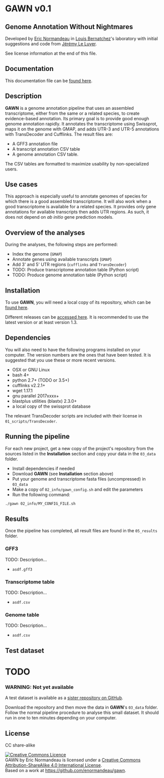 # GAWN v0.1

## Genome Annotation Without Nightmares

Developed by [Eric Normandeau](https://github.com/enormandeau) in
[Louis Bernatchez](http://www.bio.ulaval.ca/louisbernatchez/presentation.htm)'s
laboratory with initial suggestions and code from
[Jérémy Le Luyer](https://github.com/jleluyer).

See license information at the end of this file.

## Documentation

This documentation file can be
[found here](https://github.com/enormandeau/gawn/blob/master/README.md).

## Description

**GAWN** is a genome annotation pipeline that uses an assembled transcriptome,
either from the same or a related species, to create evidence-based annotation.
Its primary goal is to provide good enough genome annotation rapidly. It
annotates the transcriptome using Swissprot, maps it on the genome with GMAP,
and adds UTR-3 and UTR-5 annotations with TransDecoder and Cufflinks. The
result files are:

- A GFF3 annotation file
- A transcript annotation CSV table
- A genome annotation CSV table.

The CSV tables are formatted to maximize usability by non-specialized users.

## Use cases

This approach is especially useful to annotate genomes of species for which
there is a good assembled transcriptome. It will also work when a good
transcriptome is available for a related species. It provides only gene
annotations for available transcripts then adds UTR regions.  As such, it does
not depend on *ab initio* gene prediction models.

## Overview of the analyses

During the analyses, the following steps are performed:

- Index the genome (`GMAP`)
- Annotate genes using available transcripts (`GMAP`)
- Add 3' and 5' UTR regions (`cufflinks` and `TransDecoder`)
- TODO: Produce transcriptome annotation table (Python script)
- TODO: Produce genome annotation table (Python script)

## Installation

To use **GAWN**, you will need a local copy of its repository, which can be
[found here](https://github.com/enormandeau/gawn/archive/master.zip).

Different releases can be
[accessed here](https://github.com/enormandeau/gawn/releases). It is
recommended to use the latest version or at least version 1.3.

## Dependencies

You will also need to have the following programs installed on your computer. The
version numbers are the ones that have been tested. It is suggested that you use
these or more recent versions.

- OSX or GNU Linux
- bash 4+
- python 2.7+ (TODO or 3.5+)
- cufflinks v2.2.1+
- wget 1.17.1
- gnu parallel 2017xxxx+
- blastplus utilities (blastx) 2.3.0+
- a local copy of the swissprot database

The relevant TransDecoder scripts are included with their license in
`01_scripts/TransDecoder`.

## Running the pipeline

For each new project, get a new copy of the project's repository from the
sources listed in the **Installation** section and copy your data in the
`03_data` folder.

- Install dependencies if needed
- Download **GAWN** (see **Installation** section above)
- Put your genome and transcriptome fasta files (uncompressed) in `03_data`
- Make a copy of `02_info/gawn_config.sh` and edit the parameters
- Run the following command:

```bash
./gawn 02_info/MY_CONFIG_FILE.sh
```

## Results

Once the pipeline has completed, all result files are found in the `05_results`
folder.

### GFF3
TODO: Description...

- `asdf.gff3`

### Transcriptome table
TODO: Description...

- `asdf.csv`

### Genome table
TODO: Description...

- `asdf.csv`

## Test dataset
# TODO

### WARNING: Not yet available
A test dataset is available as a
[sister repository on GitHub](https://github.com/enormandeau/gawn_test_dataset).

Download the repository and then move the data in **GAWN**'s `03_data` folder.
Follow the normal pipeline procedure to analyse this small dataset. It should
run in one to ten minutes depending on your computer.

## License

CC share-alike

<a rel="license" href="http://creativecommons.org/licenses/by-sa/4.0/"><img alt="Creative Commons Licence" style="border-width:0" src="https://i.creativecommons.org/l/by-sa/4.0/88x31.png" /></a><br /><span xmlns:dct="http://purl.org/dc/terms/" property="dct:title">GAWN</span> by <span xmlns:cc="http://creativecommons.org/ns#" property="cc:attributionName">Eric Normandeau</span> is licensed under a <a rel="license" href="http://creativecommons.org/licenses/by-sa/4.0/">Creative Commons Attribution-ShareAlike 4.0 International License</a>.<br />Based on a work at <a xmlns:dct="http://purl.org/dc/terms/" href="https://github.com/enormandeau/gawn" rel="dct:source">https://github.com/enormandeau/gawn</a>.
